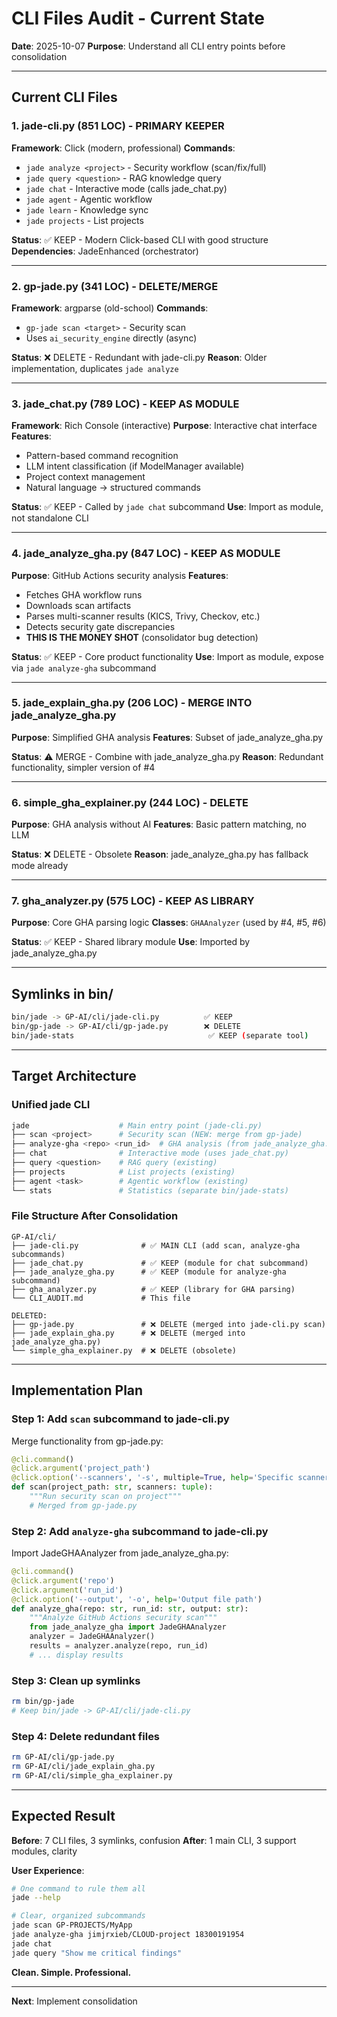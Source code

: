 # CLI Files Audit - Current State

**Date**: 2025-10-07
**Purpose**: Understand all CLI entry points before consolidation

---

## Current CLI Files

### 1. jade-cli.py (851 LOC) - **PRIMARY KEEPER**
**Framework**: Click (modern, professional)
**Commands**:
- `jade analyze <project>` - Security workflow (scan/fix/full)
- `jade query <question>` - RAG knowledge query
- `jade chat` - Interactive mode (calls jade_chat.py)
- `jade agent` - Agentic workflow
- `jade learn` - Knowledge sync
- `jade projects` - List projects

**Status**: ✅ KEEP - Modern Click-based CLI with good structure
**Dependencies**: JadeEnhanced (orchestrator)

---

### 2. gp-jade.py (341 LOC) - **DELETE/MERGE**
**Framework**: argparse (old-school)
**Commands**:
- `gp-jade scan <target>` - Security scan
- Uses `ai_security_engine` directly (async)

**Status**: ❌ DELETE - Redundant with jade-cli.py
**Reason**: Older implementation, duplicates `jade analyze`

---

### 3. jade_chat.py (789 LOC) - **KEEP AS MODULE**
**Framework**: Rich Console (interactive)
**Purpose**: Interactive chat interface
**Features**:
- Pattern-based command recognition
- LLM intent classification (if ModelManager available)
- Project context management
- Natural language → structured commands

**Status**: ✅ KEEP - Called by `jade chat` subcommand
**Use**: Import as module, not standalone CLI

---

### 4. jade_analyze_gha.py (847 LOC) - **KEEP AS MODULE**
**Purpose**: GitHub Actions security analysis
**Features**:
- Fetches GHA workflow runs
- Downloads scan artifacts
- Parses multi-scanner results (KICS, Trivy, Checkov, etc.)
- Detects security gate discrepancies
- **THIS IS THE MONEY SHOT** (consolidator bug detection)

**Status**: ✅ KEEP - Core product functionality
**Use**: Import as module, expose via `jade analyze-gha` subcommand

---

### 5. jade_explain_gha.py (206 LOC) - **MERGE INTO jade_analyze_gha.py**
**Purpose**: Simplified GHA analysis
**Features**: Subset of jade_analyze_gha.py

**Status**: ⚠️ MERGE - Combine with jade_analyze_gha.py
**Reason**: Redundant functionality, simpler version of #4

---

### 6. simple_gha_explainer.py (244 LOC) - **DELETE**
**Purpose**: GHA analysis without AI
**Features**: Basic pattern matching, no LLM

**Status**: ❌ DELETE - Obsolete
**Reason**: jade_analyze_gha.py has fallback mode already

---

### 7. gha_analyzer.py (575 LOC) - **KEEP AS LIBRARY**
**Purpose**: Core GHA parsing logic
**Classes**: `GHAAnalyzer` (used by #4, #5, #6)

**Status**: ✅ KEEP - Shared library module
**Use**: Imported by jade_analyze_gha.py

---

## Symlinks in bin/

```bash
bin/jade -> GP-AI/cli/jade-cli.py          ✅ KEEP
bin/gp-jade -> GP-AI/cli/gp-jade.py        ❌ DELETE
bin/jade-stats                              ✅ KEEP (separate tool)
```

---

## Target Architecture

### Unified jade CLI

```bash
jade                    # Main entry point (jade-cli.py)
├── scan <project>      # Security scan (NEW: merge from gp-jade)
├── analyze-gha <repo> <run_id>  # GHA analysis (from jade_analyze_gha.py)
├── chat                # Interactive mode (uses jade_chat.py)
├── query <question>    # RAG query (existing)
├── projects            # List projects (existing)
├── agent <task>        # Agentic workflow (existing)
└── stats               # Statistics (separate bin/jade-stats)
```

### File Structure After Consolidation

```
GP-AI/cli/
├── jade-cli.py              # ✅ MAIN CLI (add scan, analyze-gha subcommands)
├── jade_chat.py             # ✅ KEEP (module for chat subcommand)
├── jade_analyze_gha.py      # ✅ KEEP (module for analyze-gha subcommand)
├── gha_analyzer.py          # ✅ KEEP (library for GHA parsing)
└── CLI_AUDIT.md             # This file

DELETED:
├── gp-jade.py               # ❌ DELETE (merged into jade-cli.py scan)
├── jade_explain_gha.py      # ❌ DELETE (merged into jade_analyze_gha.py)
└── simple_gha_explainer.py  # ❌ DELETE (obsolete)
```

---

## Implementation Plan

### Step 1: Add `scan` subcommand to jade-cli.py
Merge functionality from gp-jade.py:
```python
@cli.command()
@click.argument('project_path')
@click.option('--scanners', '-s', multiple=True, help='Specific scanners to run')
def scan(project_path: str, scanners: tuple):
    """Run security scan on project"""
    # Merged from gp-jade.py
```

### Step 2: Add `analyze-gha` subcommand to jade-cli.py
Import JadeGHAAnalyzer from jade_analyze_gha.py:
```python
@cli.command()
@click.argument('repo')
@click.argument('run_id')
@click.option('--output', '-o', help='Output file path')
def analyze_gha(repo: str, run_id: str, output: str):
    """Analyze GitHub Actions security scan"""
    from jade_analyze_gha import JadeGHAAnalyzer
    analyzer = JadeGHAAnalyzer()
    results = analyzer.analyze(repo, run_id)
    # ... display results
```

### Step 3: Clean up symlinks
```bash
rm bin/gp-jade
# Keep bin/jade -> GP-AI/cli/jade-cli.py
```

### Step 4: Delete redundant files
```bash
rm GP-AI/cli/gp-jade.py
rm GP-AI/cli/jade_explain_gha.py
rm GP-AI/cli/simple_gha_explainer.py
```

---

## Expected Result

**Before**: 7 CLI files, 3 symlinks, confusion
**After**: 1 main CLI, 3 support modules, clarity

**User Experience**:
```bash
# One command to rule them all
jade --help

# Clear, organized subcommands
jade scan GP-PROJECTS/MyApp
jade analyze-gha jimjrxieb/CLOUD-project 18300191954
jade chat
jade query "Show me critical findings"
```

**Clean. Simple. Professional.**

---

**Next**: Implement consolidation